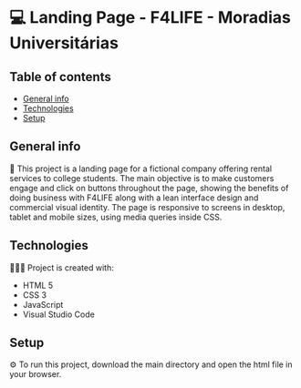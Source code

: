 # 💻 Landing Page - F4LIFE - Moradias Universitárias

## Table of contents
* [General info](#general-info)
* [Technologies](#technologies)
* [Setup](#setup)

## General info
📝 This project is a landing page for a fictional company offering rental services to college students. The main objective is to make customers engage and click on buttons throughout the page, showing the benefits of doing business with F4LIFE along with a lean interface design and commercial visual identity. The page is responsive to screens in desktop, tablet and mobile sizes, using media queries inside CSS.
	
## Technologies
👩🏻‍💻 Project is created with:
* HTML 5
* CSS 3
* JavaScript
* Visual Studio Code
	
## Setup 
⚙️ To run this project, download the main directory and open the html file in your browser.

